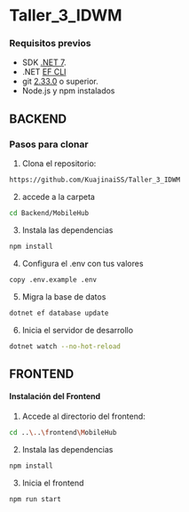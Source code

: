 ﻿# Taller_3_IDWM
### Requisitos previos

- SDK [.NET 7](https://dotnet.microsoft.com/es-es/download/dotnet/7.0).
- .NET [EF CLI](https://www.nuget.org/packages/dotnet-ef/)
- git [2.33.0](https://git-scm.com/downloads) o superior.
- Node.js y npm instalados

    
## BACKEND
### Pasos para clonar

1. Clona el repositorio:
```bash
https://github.com/KuajinaiSS/Taller_3_IDWM
```

2. accede a la carpeta
```bash
cd Backend/MobileHub
```

3. Instala las dependencias
```bash
npm install
```

4. Configura el .env con tus valores
```bash
copy .env.example .env
```

5. Migra la base de datos
```bash
dotnet ef database update
```

6. Inicia el servidor de desarrollo
```bash
dotnet watch --no-hot-reload
```

## FRONTEND
#### Instalación del Frontend

1. Accede al directorio del frontend:
```bash
cd ..\..\frontend\MobileHub
```

2. Instala las dependencias
```bash
npm install
```

3. Inicia el frontend
```bash
npm run start
```
